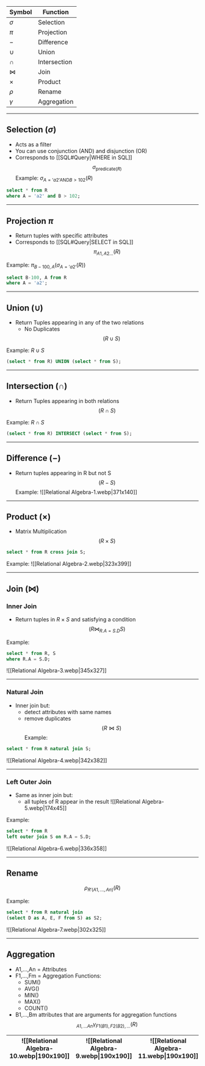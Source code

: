 
| Symbol    | Function     |
| --------- | ------------ |
| $\sigma$  | Selection    |
| $\pi$     | Projection   |
| $-$       | Difference   |
| $\cup$    | Union        |
| $\cap$    | Intersection |
| $\bowtie$ | Join         |
| $\times$  | Product      |
| $\rho$    | Rename       |
| $\gamma$  | Aggregation  |
___
## Selection ($\sigma$)
- Acts as a filter
- You can use conjunction (AND)  and disjunction (OR)
- Corresponds to [[SQL#Query|WHERE in SQL]]
$$
\sigma_{\text{predicate}(R)}
$$
Example:
$\sigma_{A='a2' \text{AND} B>102}(R)$ 
```SQL
select * from R
where A = 'a2' and B > 102;
```

___
## Projection $\pi$
- Return tuples with specific attributes
- Corresponds to [[SQL#Query|SELECT in SQL]]
$$
\pi_{A1,A2...}(R)
$$

Example:
$\pi_{B-100, A}(\sigma_{A='a2'}(R))$
```SQL
select B-100, A from R
where A = 'a2';
```

___
## Union ($\cup$)
- Return Tuples appearing in any of the two relations
	- No Duplicates
$$
(R \cup S)
$$

Example:
$R \cup S$
```SQL
(select * from R) UNION (select * from S);
```

___
## Intersection ($\cap$)
- Return Tuples appearing in both relations
$$
(R \cap S)
$$

Example:
$R \cap S$
```SQL
(select * from R) INTERSECT (select * from S);
```

___
## Difference ($-$)
- Return tuples appearing in R but not S
$$
(R-S)
$$
Example:
![[Relational Algebra-1.webp|371x140]]

___
## Product ($\times$)
- Matrix Multiplication
$$
(R \times S)
$$
```SQL
select * from R cross join S;
```

Example:
![[Relational Algebra-2.webp|323x399]]

___
## Join ($\bowtie$)
### Inner Join
- Return tuples in $R\times S$ and satisfying a condition
$$
(R \bowtie_{R.A = S.D}S)
$$

Example:
```SQL
select * from R, S
where R.A = S.D;
```
![[Relational Algebra-3.webp|345x327]]

___
### Natural Join
- Inner join but:
	- detect attributes with same names
	- remove duplicates
$$
(R \bowtie S)
$$
Example:
```SQL
select * from R natural join S;
```

![[Relational Algebra-4.webp|342x382]]

___
### Left Outer Join
- Same as inner join but:
	- all tuples of R appear in the result
![[Relational Algebra-5.webp|174x45]]

Example:
```SQL
select * from R 
left outer join S on R.A = S.D;
```

![[Relational Algebra-6.webp|336x358]]

___
## Rename
$$
\rho_{R'(A1,...,An)}(R)
$$

Example:
```SQL
select * from R natural join
(select D as A, E, F from S) as S2;
```

![[Relational Algebra-7.webp|302x325]]

___
## Aggregation
- A1,...,An = Attributes
- F1,...,Fm = Aggregation Functions:
	- SUM()
	- AVG()
	- MIN()
	- MAX()
	- COUNT()
- B1,...,Bm attributes that are arguments for aggregation functions
$$
_{A1,...An} \gamma_{F1(B1),F2(B2),...} (R)
$$

| ![[Relational Algebra-10.webp\|190x190]] | ![[Relational Algebra-9.webp\|190x190]] | ![[Relational Algebra-11.webp\|190x190]] |
| --------------------------------------- | -------------------------------------- | --------------------------------------- |

